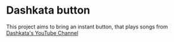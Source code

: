 # Dashkata button

This project aims to bring an instant button, that plays songs from [Dashkata's YouTube Channel](https://www.youtube.com/channel/UCvsg3sSokpIJhnwu5zlfG9w)
